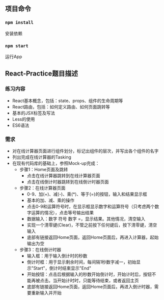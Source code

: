 ## 项目命令

### `npm install`
安装依赖

### `npm start`
运行App


## React-Practice题目描述

### 练习内容
- React基本概念，包括：state、props、组件的生命周期等
- React路由，包括：如何定义路由、如何页面跳转等
- 基本的JSX标签及写法
- Less的使用
- ES6语法

### 需求
- 对在线计算器页面进行组件划分，标记出组件的层次，并写出各个组件的名字
- 列出完成在线计算器的Tasking
- 在现有代码库的基础上，参照Mock-up完成：
    - 步骤1：Home页面及跳转
        - 点击在线计算器跳转到在线计算器页面
        - 点击在线倒计时器跳转到在线倒计时器页面
    - 步骤2：在线计算器页面
        - 0-9、加(+)、减(-)、乘(*)、等于(=)的按钮，输入和结果显示框
        - 基本的加、减、乘的操作
        - 点击0-9和运算符号时，在显示框显示数字和运算符号（只考虑两个数字运算的情况），点击等号输出结果
        - 数据输入：数字 符号 数字 =，显示结果。其他情况，清空输入
        - 实现一个清零键(Clear)，不管之前按下任何键后，按下清零键，清空输入
        - 底部有链接返回Home页面，返回Home页面后，再进入计算器，起始输出为空
    - 步骤3：在线倒计时器
        - 输入框：用于输入倒计时的秒数
        - 倒计时框：用于显示剩余时间，每间隔1秒数字减一，初始显示"Start"，倒计时结束显示"End"
        - 开始按钮：点击后根据输入的秒数开始倒计时，开始计时后，按钮不能再被点击。当开始计时时，只能等待结束，或者返回主页
        - 底部有链接返回Home页面，返回Home页面后，再进入倒计时器，需要重新输入并开始
        ```

